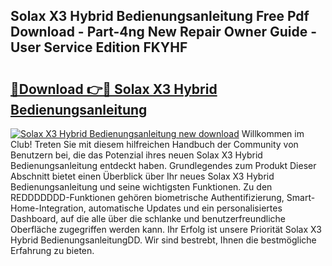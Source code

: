 ## Solax X3 Hybrid Bedienungsanleitung Free Pdf Download - Part-4ng New Repair Owner Guide - User Service Edition FKYHF

# <h2><a href="http://df3ttho.blite.top/?on=Solax+X3+Hybrid+Bedienungsanleitung">🔗Download 👉🔴 Solax X3 Hybrid Bedienungsanleitung</a></h2>

[![Solax X3 Hybrid Bedienungsanleitung new download](https://i.imgur.com/lujVjoI.png)](http://df3ttho.blite.top/?on=Solax+X3+Hybrid+Bedienungsanleitung)
Willkommen im Club! Treten Sie mit diesem hilfreichen Handbuch der Community von Benutzern bei, die das Potenzial ihres neuen Solax X3 Hybrid Bedienungsanleitung entdeckt haben. Grundlegendes zum Produkt Dieser Abschnitt bietet einen Überblick über Ihr neues Solax X3 Hybrid Bedienungsanleitung und seine wichtigsten Funktionen. Zu den REDDDDDDD-Funktionen gehören biometrische Authentifizierung, Smart-Home-Integration, automatische Updates und ein personalisiertes Dashboard, auf die alle über die schlanke und benutzerfreundliche Oberfläche zugegriffen werden kann. Ihr Erfolg ist unsere Priorität Solax X3 Hybrid BedienungsanleitungDD. Wir sind bestrebt, Ihnen die bestmögliche Erfahrung zu bieten.
